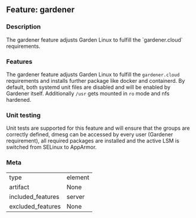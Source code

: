 ## Feature: gardener
### Description
<website-feature>
The gardener feature adjusts Garden Linux to fulfill the `gardener.cloud` requirements.
</website-feature>

### Features
The gardener feature adjusts Garden Linux to fulfill the `gardener.cloud` requirements and installs further package like docker and containerd. By default, both systemd unit files are disabled and will be enabled by Gardener itself. Additionally `/usr` gets mounted in `ro` mode and nfs hardened.

### Unit testing
Unit tests are supported for this feature and will ensure that the groups are correctly defined, dmesg can be accessed by every user (Gardener requirement), all required packages are installed and the active LSM is switched from SELinux to AppArmor.

### Meta
|||
|---|---|
|type|element|
|artifact|None|
|included_features|server|
|excluded_features|None|

